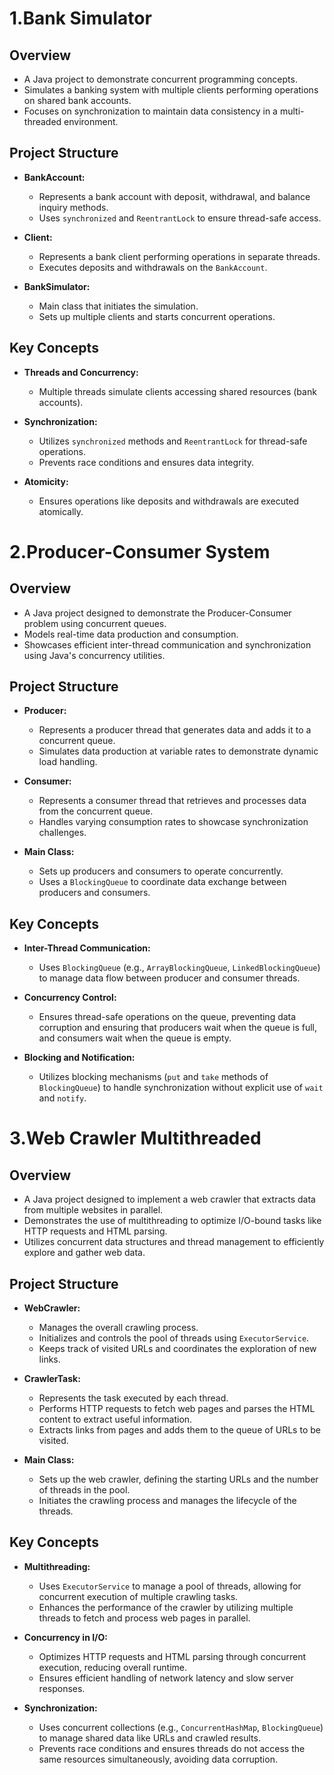 # 1.Bank Simulator

## Overview
- A Java project to demonstrate concurrent programming concepts.
- Simulates a banking system with multiple clients performing operations on shared bank accounts.
- Focuses on synchronization to maintain data consistency in a multi-threaded environment.

## Project Structure
- **BankAccount:**
  - Represents a bank account with deposit, withdrawal, and balance inquiry methods.
  - Uses `synchronized` and `ReentrantLock` to ensure thread-safe access.

- **Client:**
  - Represents a bank client performing operations in separate threads.
  - Executes deposits and withdrawals on the `BankAccount`.

- **BankSimulator:**
  - Main class that initiates the simulation.
  - Sets up multiple clients and starts concurrent operations.

## Key Concepts
- **Threads and Concurrency:**
  - Multiple threads simulate clients accessing shared resources (bank accounts).

- **Synchronization:**
  - Utilizes `synchronized` methods and `ReentrantLock` for thread-safe operations.
  - Prevents race conditions and ensures data integrity.

- **Atomicity:**
  - Ensures operations like deposits and withdrawals are executed atomically.


# 2.Producer-Consumer System

## Overview
- A Java project designed to demonstrate the Producer-Consumer problem using concurrent queues.
- Models real-time data production and consumption.
- Showcases efficient inter-thread communication and synchronization using Java's concurrency utilities.

## Project Structure
- **Producer:**
  - Represents a producer thread that generates data and adds it to a concurrent queue.
  - Simulates data production at variable rates to demonstrate dynamic load handling.

- **Consumer:**
  - Represents a consumer thread that retrieves and processes data from the concurrent queue.
  - Handles varying consumption rates to showcase synchronization challenges.

- **Main Class:**
  - Sets up producers and consumers to operate concurrently.
  - Uses a `BlockingQueue` to coordinate data exchange between producers and consumers.

## Key Concepts
- **Inter-Thread Communication:**
  - Uses `BlockingQueue` (e.g., `ArrayBlockingQueue`, `LinkedBlockingQueue`) to manage data flow between producer and consumer threads.

- **Concurrency Control:**
  - Ensures thread-safe operations on the queue, preventing data corruption and ensuring that producers wait when the queue is full, and consumers wait when the queue is empty.

- **Blocking and Notification:**
  - Utilizes blocking mechanisms (`put` and `take` methods of `BlockingQueue`) to handle synchronization without explicit use of `wait` and `notify`.


# 3.Web Crawler Multithreaded

## Overview
- A Java project designed to implement a web crawler that extracts data from multiple websites in parallel.
- Demonstrates the use of multithreading to optimize I/O-bound tasks like HTTP requests and HTML parsing.
- Utilizes concurrent data structures and thread management to efficiently explore and gather web data.

## Project Structure
- **WebCrawler:**
  - Manages the overall crawling process.
  - Initializes and controls the pool of threads using `ExecutorService`.
  - Keeps track of visited URLs and coordinates the exploration of new links.

- **CrawlerTask:**
  - Represents the task executed by each thread.
  - Performs HTTP requests to fetch web pages and parses the HTML content to extract useful information.
  - Extracts links from pages and adds them to the queue of URLs to be visited.

- **Main Class:**
  - Sets up the web crawler, defining the starting URLs and the number of threads in the pool.
  - Initiates the crawling process and manages the lifecycle of the threads.

## Key Concepts
- **Multithreading:**
  - Uses `ExecutorService` to manage a pool of threads, allowing for concurrent execution of multiple crawling tasks.
  - Enhances the performance of the crawler by utilizing multiple threads to fetch and process web pages in parallel.

- **Concurrency in I/O:**
  - Optimizes HTTP requests and HTML parsing through concurrent execution, reducing overall runtime.
  - Ensures efficient handling of network latency and slow server responses.

- **Synchronization:**
  - Uses concurrent collections (e.g., `ConcurrentHashMap`, `BlockingQueue`) to manage shared data like URLs and crawled results.
  - Prevents race conditions and ensures threads do not access the same resources simultaneously, avoiding data corruption.

